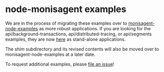 # node-monisagent examples

We are in the process of migrating these examples over to [monisagent-node-examples](https://github.com/Cryptoking28/monisagent-node-examples) as more robust applications. If you are looking for the api/background-transactions, api/distributed-tracing, or api/segments examples, they are now [here](https://github.com/Cryptoking28/monisagent-node-examples/tree/main/custom-instrumentation) as stand-alone applications.

The *shim* subdirectory and its revised contents will also be moved over to monisagent-node-examples at a later date.

To request additional examples, please [file an issue](https://github.com/Cryptoking28/monisagent/issues)!
